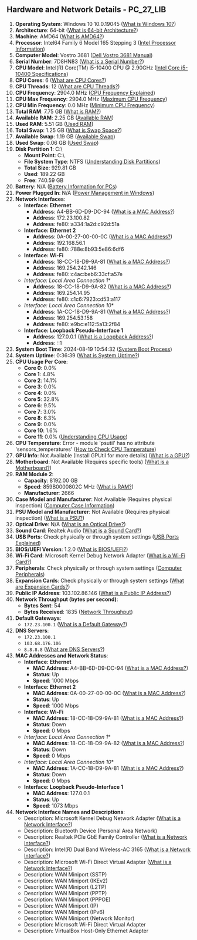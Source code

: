 ## Hardware and Network Details - PC_27_LIB


1. **Operating System**: Windows 10 10.0.19045 ([What is Windows 10?](https://en.wikipedia.org/wiki/Windows_10))
2. **Architecture**: 64-bit ([What is 64-bit Architecture?](https://en.wikipedia.org/wiki/64-bit_computing))
3. **Machine**: AMD64 ([What is AMD64?](https://en.wikipedia.org/wiki/X86-64))
4. **Processor**: Intel64 Family 6 Model 165 Stepping 3 ([Intel Processor Information](https://en.wikipedia.org/wiki/Intel_Core))
5. **Computer Model**: Vostro 3681 ([Dell Vostro 3681 Manual](https://www.dell.com/support/manuals/en-us/vostro-3681))
6. **Serial Number**: 7D8HN83 ([What is a Serial Number?](https://www.techopedia.com/definition/4917/serial-number))
7. **CPU Model**: Intel(R) Core(TM) i5-10400 CPU @ 2.90GHz ([Intel Core i5-10400 Specifications](https://www.intel.com/content/www/us/en/processors/processor-i5-10400.html))
8. **CPU Cores**: 6 ([What are CPU Cores?](https://www.techopedia.com/definition/31177/cpu-core))
9. **CPU Threads**: 12 ([What are CPU Threads?](https://www.techopedia.com/definition/13210/thread))
10. **CPU Frequency**: 2904.0 MHz ([CPU Frequency Explained](https://www.techopedia.com/definition/30256/cpu-frequency))
11. **CPU Max Frequency**: 2904.0 MHz ([Maximum CPU Frequency](https://www.intel.com/content/www/us/en/processors/processor-frequency.html))
12. **CPU Min Frequency**: 0.0 MHz ([Minimum CPU Frequency](https://www.intel.com/content/www/us/en/processors/processor-frequency.html))
13. **Total RAM**: 7.75 GB ([What is RAM?](https://www.techopedia.com/definition/7106/random-access-memory-ram))
14. **Available RAM**: 2.25 GB ([Available RAM](https://www.howtogeek.com/353072/what-does-available-memory-mean/))
15. **Used RAM**: 5.51 GB ([Used RAM](https://www.howtogeek.com/353072/what-does-available-memory-mean/))
16. **Total Swap**: 1.25 GB ([What is Swap Space?](https://www.linux.com/topic/desktop/what-swap-space/))
17. **Available Swap**: 1.19 GB ([Available Swap](https://www.linux.com/topic/desktop/what-swap-space/))
18. **Used Swap**: 0.06 GB ([Used Swap](https://www.linux.com/topic/desktop/what-swap-space/))
19. **Disk Partition 1**: C:\
    - **Mount Point**: C:\
    - **File System Type**: NTFS ([Understanding Disk Partitions](https://www.techopedia.com/definition/1595/disk-partition))
    - **Total Size**: 929.81 GB
    - **Used**: 189.22 GB
    - **Free**: 740.59 GB
20. **Battery**: N/A ([Battery Information for PCs](https://support.microsoft.com/en-us/help/4027871/windows-10-how-to-check-your-battery-health))
21. **Power Plugged In**: N/A ([Power Management in Windows](https://support.microsoft.com/en-us/help/4028457/windows-10-power-options))
22. **Network Interfaces**:
    - **Interface: Ethernet**
      - **Address**: A4-BB-6D-D9-DC-94 ([What is a MAC Address?](https://en.wikipedia.org/wiki/MAC_address))
      - **Address**: 172.23.100.82
      - **Address**: fe80::a334:1a2d:c92d:51a
    - **Interface: Ethernet 2**
      - **Address**: 0A-00-27-00-00-0C ([What is a MAC Address?](https://en.wikipedia.org/wiki/MAC_address))
      - **Address**: 192.168.56.1
      - **Address**: fe80::788e:8b93:5e86:6df6
    - **Interface: Wi-Fi**
      - **Address**: 18-CC-18-D9-9A-81 ([What is a MAC Address?](https://en.wikipedia.org/wiki/MAC_address))
      - **Address**: 169.254.242.146
      - **Address**: fe80::c4ac:beb6:33cf:a57e
    - **Interface: Local Area Connection* 1**
      - **Address**: 18-CC-18-D9-9A-82 ([What is a MAC Address?](https://en.wikipedia.org/wiki/MAC_address))
      - **Address**: 169.254.14.95
      - **Address**: fe80::c1c6:7923:cd53:a117
    - **Interface: Local Area Connection* 10**
      - **Address**: 1A-CC-18-D9-9A-81 ([What is a MAC Address?](https://en.wikipedia.org/wiki/MAC_address))
      - **Address**: 169.254.53.158
      - **Address**: fe80::e9bc:e112:5a13:2f84
    - **Interface: Loopback Pseudo-Interface 1**
      - **Address**: 127.0.0.1 ([What is a Loopback Address?](https://en.wikipedia.org/wiki/Loopback_address))
      - **Address**: ::1
23. **System Boot Time**: 2024-08-19 10:54:32 ([System Boot Process](https://en.wikipedia.org/wiki/Booting))
24. **System Uptime**: 0:36:39 ([What is System Uptime?](https://en.wikipedia.org/wiki/Uptime))
25. **CPU Usage Per Core**:
    - **Core 0**: 0.0%
    - **Core 1**: 4.8%
    - **Core 2**: 14.1%
    - **Core 3**: 0.0%
    - **Core 4**: 0.0%
    - **Core 5**: 32.8%
    - **Core 6**: 9.5%
    - **Core 7**: 3.0%
    - **Core 8**: 6.3%
    - **Core 9**: 0.0%
    - **Core 10**: 1.6%
    - **Core 11**: 0.0% ([Understanding CPU Usage](https://www.howtogeek.com/375261/what-is-cpu-usage/))
26. **CPU Temperature**: Error - module 'psutil' has no attribute 'sensors_temperatures' ([How to Check CPU Temperature](https://www.tomshardware.com/how-to/how-to-check-cpu-temperature))
27. **GPU Info**: Not Available (Install GPUtil for more details) ([What is a GPU?](https://www.techopedia.com/definition/24315/graphics-processing-unit-gpu))
28. **Motherboard**: Not Available (Requires specific tools) ([What is a Motherboard?](https://www.techopedia.com/definition/24719/motherboard))
29. **RAM Module 2**:
    - **Capacity**: 8192.00 GB
    - **Speed**: 859B0000802C MHz ([What is RAM?](https://www.techopedia.com/definition/7106/random-access-memory-ram))
    - **Manufacturer**: 2666
30. **Case Model and Manufacturer**: Not Available (Requires physical inspection) ([Computer Case Information](https://www.techopedia.com/definition/22068/computer-case))
31. **PSU Model and Manufacturer**: Not Available (Requires physical inspection) ([What is a PSU?](https://www.techopedia.com/definition/3343/power-supply-unit-psu))
32. **Optical Drive**: N/A ([What is an Optical Drive?](https://www.techopedia.com/definition/3528/optical-drive))
33. **Sound Card**: Realtek Audio ([What is a Sound Card?](https://www.techopedia.com/definition/6187/sound-card))
34. **USB Ports**: Check physically or through system settings ([USB Ports Explained](https://en.wikipedia.org/wiki/USB))
35. **BIOS/UEFI Version**: 1.2.0 ([What is BIOS/UEFI?](https://www.howtogeek.com/174095/what-you-need-to-know-about-uefi-and-secure-boot/))
36. **Wi-Fi Card**: Microsoft Kernel Debug Network Adapter ([What is a Wi-Fi Card?](https://www.techopedia.com/definition/24317/wifi-card))
37. **Peripherals**: Check physically or through system settings ([Computer Peripherals](https://en.wikipedia.org/wiki/Peripheral_(computer_science)))
38. **Expansion Cards**: Check physically or through system settings ([What are Expansion Cards?](https://www.techopedia.com/definition/24328/expansion-card))
39. **Public IP Address**: 103.102.86.146 ([What is a Public IP Address?](https://en.wikipedia.org/wiki/Public_IP_address))
40. **Network Throughput (bytes per second)**:
    - **Bytes Sent**: 54
    - **Bytes Received**: 1835 ([Network Throughput](https://www.techopedia.com/definition/27309/network-throughput))
41. **Default Gateways**:
    - `172.23.100.1` ([What is a Default Gateway?](https://www.techopedia.com/definition/4719/default-gateway))
42. **DNS Servers**:
    - `172.23.100.1`
    - `103.68.176.106`
    - `8.8.8.8` ([What are DNS Servers?](https://www.techopedia.com/definition/1819/dns-server))
43. **MAC Addresses and Network Status**:
    - **Interface: Ethernet**
      - **MAC Address**: A4-BB-6D-D9-DC-94 ([What is a MAC Address?](https://en.wikipedia.org/wiki/MAC_address))
      - **Status**: Up
      - **Speed**: 1000 Mbps
    - **Interface: Ethernet 2**
      - **MAC Address**: 0A-00-27-00-00-0C ([What is a MAC Address?](https://en.wikipedia.org/wiki/MAC_address))
      - **Status**: Up
      - **Speed**: 1000 Mbps
    - **Interface: Wi-Fi**
      - **MAC Address**: 18-CC-18-D9-9A-81 ([What is a MAC Address?](https://en.wikipedia.org/wiki/MAC_address))
      - **Status**: Down
      - **Speed**: 0 Mbps
    - **Interface: Local Area Connection* 1**
      - **MAC Address**: 18-CC-18-D9-9A-82 ([What is a MAC Address?](https://en.wikipedia.org/wiki/MAC_address))
      - **Status**: Down
      - **Speed**: 0 Mbps
    - **Interface: Local Area Connection* 10**
      - **MAC Address**: 1A-CC-18-D9-9A-81 ([What is a MAC Address?](https://en.wikipedia.org/wiki/MAC_address))
      - **Status**: Down
      - **Speed**: 0 Mbps
    - **Interface: Loopback Pseudo-Interface 1**
      - **MAC Address**: 127.0.0.1
      - **Status**: Up
      - **Speed**: 1073 Mbps
44. **Network Interface Names and Descriptions**:
    - Description: Microsoft Kernel Debug Network Adapter ([What is a Network Interface?](https://en.wikipedia.org/wiki/Network_interface_controller))
    - Description: Bluetooth Device (Personal Area Network)
    - Description: Realtek PCIe GbE Family Controller ([What is a Network Interface?](https://en.wikipedia.org/wiki/Network_interface_controller))
    - Description: Intel(R) Dual Band Wireless-AC 3165 ([What is a Network Interface?](https://en.wikipedia.org/wiki/Network_interface_controller))
    - Description: Microsoft Wi-Fi Direct Virtual Adapter ([What is a Network Interface?](https://en.wikipedia.org/wiki/Network_interface_controller))
    - Description: WAN Miniport (SSTP)
    - Description: WAN Miniport (IKEv2)
    - Description: WAN Miniport (L2TP)
    - Description: WAN Miniport (PPTP)
    - Description: WAN Miniport (PPPOE)
    - Description: WAN Miniport (IP)
    - Description: WAN Miniport (IPv6)
    - Description: WAN Miniport (Network Monitor)
    - Description: Microsoft Wi-Fi Direct Virtual Adapter
    - Description: VirtualBox Host-Only Ethernet Adapter
